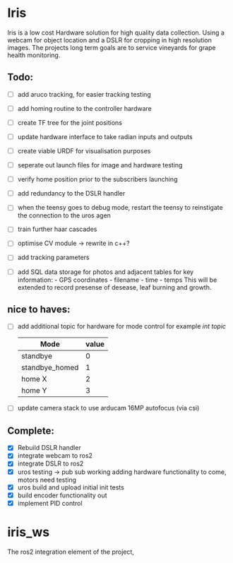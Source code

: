 # Iris

Iris is a low cost Hardware solution for high quality data collection. Using a webcam for object location and a DSLR for cropping in high resolution images. The projects long term goals are to service vineyards for grape health monitoring. 

## Todo:

- [ ] add aruco tracking, for easier tracking testing
- [ ] add homing routine to the controller hardware 
- [ ] create TF tree for the joint positions
- [ ] update hardware interface to take radian inputs and outputs 
- [ ] create viable URDF for visualisation purposes 
- [ ] seperate out launch files for image and hardware testing
- [ ] verify home position prior to the subscribers launching
- [ ] add redundancy to the DSLR handler 
- [ ] when the teensy goes to debug mode, restart the teensy to reinstigate the connection to the uros agen
- [ ] train further haar cascades 
- [ ] optimise CV module -> rewrite in c++? 
- [ ] add tracking parameters 
- [ ] add SQL data storage for photos and adjacent tables for key information: 
        - GPS coordinates 
        - filename
        - time 
        - temps 
    This will be extended to record presense of desease, leaf burning and growth. 


## nice to haves:

- [ ] add additional topic for hardware for mode control for example 
    *int topic*
  
   | Mode           | value |
   |----------------|-------|
   | standbye       |   0   |
   | standbye_homed |   1   |
   | home X         |   2   |
   | home Y         |   3   |

- [ ] update camera stack to use arducam 16MP autofocus (via csi)

## Complete:

- [x] Rebuild DSLR handler 
- [x] integrate webcam to ros2 
- [x] integrate DSLR to ros2 
- [x] uros testing -> pub sub working adding hardware functionality to come, motors need testing 
- [x] uros build and upload initial init tests 
- [x] build encoder functionality out 
- [x] implement PID control 

# iris_ws 
The ros2 integration element of the project, 
